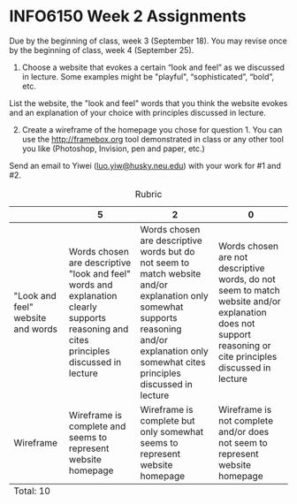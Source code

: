# INFO6150 Week 2 Assignments
Due by the beginning of class, week 3 (September 18).
You may revise once by the beginning of class, week 4 (September 25).

1.  Choose a website that evokes a certain “look and feel” as we discussed in lecture. Some examples might be "playful", “sophisticated”, “bold”, etc.

List the website, the "look and feel" words that you think the website evokes and an explanation of your choice with principles discussed in lecture.

2. Create a wireframe of the homepage you chose for question 1. You can use the http://framebox.org tool demonstrated in class or any other tool you like (Photoshop, Invision, pen and paper, etc.)

Send an email to Yiwei (luo.yiw@husky.neu.edu) with your work for #1 and #2. 

<table>
  <caption>Rubric</caption>
  <thead>
    <tr>
      <th></th>
      <th>5</th>
      <th>2</th>
      <th>0</th>
    </tr>
  </thead>
  <tbody>
    <tr>
      <td>"Look and feel" website and words</td>
      <td>Words chosen are descriptive "look and feel" words and explanation clearly supports reasoning and cites principles discussed in lecture</td>
      <td>Words chosen are descriptive words but do not seem to match website and/or explanation only somewhat supports reasoning and/or explanation only somewhat cites principles discussed in lecture</td>
      <td>Words chosen are not descriptive words, do not seem to match website and/or explanation does not support reasoning or cite principles discussed in lecture</td>
    </tr>
    <tr>
      <td>Wireframe</td>
      <td>Wireframe is complete and seems to represent website homepage</td>
      <td>Wireframe is complete but only somewhat seems to represent website homepage</td>
      <td>Wireframe is not complete and/or does not seem to represent website homepage</td>
    </tr>
  </tbody>
  <tfoot>
    <td colspan="5">Total: 10</td>
  </tfoot>
</table>
